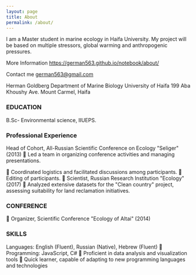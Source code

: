 ```yaml
---
layout: page
title: About
permalink: /about/
---
```

I am a Master student in marine ecology in Haifa University. My project will be based on multiple stressors, global warming and anthropogenic pressures.

More Information
https://german563.github.io/notebook/about/

Contact me
german563@gmail.com

Herman Goldberg
Department of Marine Biology University of Haifa 199 Aba Khoushy Ave. Mount Carmel, Haifa
### EDUCATION
B.Sc- Environmental science, IIUEPS.
### Professional Experience
Head of Cohort, All-Russian Scientific Conference on Ecology &quot;Seliger&quot;
(2013)
 Led a team in organizing conference activities and managing
presentations.

 Coordinated logistics and facilitated discussions among participants.
 Editing of participants.
 Scientist, Russian Research Institution &quot;Ecology&quot; (2017)
 Analyzed extensive datasets for the &quot;Clean country&quot; project, assessing
suitability for land reclamation initiatives.

### CONFERENCE
 Organizer, Scientific Conference &quot;Ecology of Altai&quot; (2014)

### SKILLS 
Languages: English (Fluent), Russian (Native), Hebrew (Fluent)
 Programming: JavaScript, C#
 Proficient in data analysis and visualization tools
 Quick learner, capable of adapting to new programming languages and
technologies